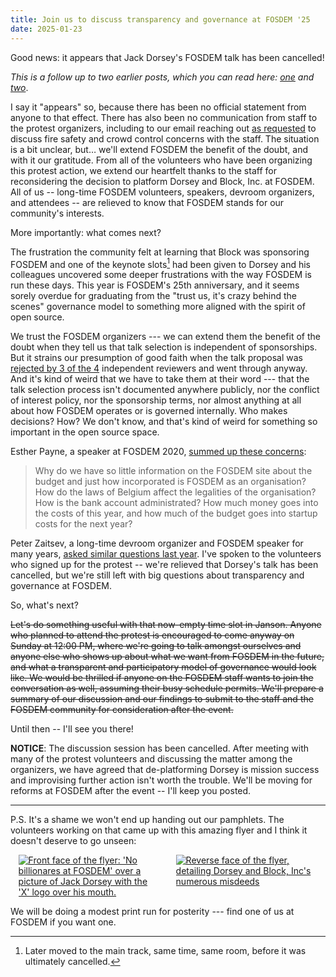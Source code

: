 ```yaml
---
title: Join us to discuss transparency and governance at FOSDEM '25
date: 2025-01-23
---
```


Good news: it appears that Jack Dorsey's FOSDEM talk has been cancelled!

*This is a follow up to two earlier posts, which you can read here: [one] and
[two]*.

I say it "appears" so, because there has been no official statement from anyone
to that effect. There has also been no communication from staff to the protest
organizers, including to our email reaching out [as requested] to discuss fire
safety and crowd control concerns with the staff. The situation is a bit
unclear, but… we'll extend FOSDEM the benefit of the doubt, and with it our
gratitude. From all of the volunteers who have been organizing this protest
action, we extend our heartfelt thanks to the staff for reconsidering the
decision to platform Dorsey and Block, Inc. at FOSDEM. All of us -- long-time
FOSDEM volunteers, speakers, devroom organizers, and attendees -- are relieved
to know that FOSDEM stands for our community's interests.

More importantly: what comes next?

The frustration the community felt at learning that Block was sponsoring FOSDEM
and one of the keynote slots[^1] had been given to Dorsey and his
colleagues uncovered some deeper frustrations with the way FOSDEM is run these
days. This year is FOSDEM's 25th anniversary, and it seems sorely overdue for
graduating from the "trust us, it's crazy behind the scenes" governance model to
something more aligned with the spirit of open source.

We trust the FOSDEM organizers --- we can extend them the benefit of the doubt
when they tell us that talk selection is independent of sponsorships. But it
strains our presumption of good faith when the talk proposal was [rejected by 3
of the 4][rejection] independent reviewers and went through anyway. And it's
kind of weird that we have to take them at their word --- that the talk
selection process isn't documented anywhere publicly, nor the conflict of
interest policy, nor the sponsorship terms, nor almost anything at all about how
FOSDEM operates or is governed internally. Who makes decisions? How? We don't
know, and that's kind of weird for something so important in the open source
space.

[^1]: Later moved to the main track, same time, same room, before it was ultimately cancelled.

[rejection]: https://chaos.social/@phoenix/113849512507355397

Esther Payne, a speaker at FOSDEM 2020, [summed up these concerns][onepict]:

> Why do we have so little information on the FOSDEM site about the budget and
> just how incorporated is FOSDEM as an organisation? How do the laws of Belgium
> affect the legalities of the organisation? How is the bank account
> administrated? How much money goes into the costs of this year, and how much
> of the budget goes into startup costs for the next year?

[onepict]: https://www.onepict.com/20250122-mirror.html

Peter Zaitsev, a long-time devroom organizer and FOSDEM speaker for many years,
[asked similar questions last year][peter]. I've spoken to the volunteers who
signed up for the protest -- we're relieved that Dorsey's talk has been
cancelled, but we're still left with big questions about transparency and
governance at FOSDEM.

[peter]: https://www.percona.com/blog/in-search-of-transparency-at-fosdem/

So, what's next?

~~Let's do something useful with that now-empty time slot in Janson. Anyone who
planned to attend the protest is encouraged to come anyway on Sunday at 12:00
PM, where we're going to talk amongst ourselves and anyone else who shows up
about what we want from FOSDEM in the future, and what a transparent and
participatory model of governance would look like. We would be thrilled if
anyone on the FOSDEM staff wants to join the conversation as well, assuming
their busy schedule permits. We'll prepare a summary of our discussion and our
findings to submit to the staff and the FOSDEM community for consideration after
the event.~~

Until then -- I'll see you there!

**NOTICE**: The discussion session has been cancelled. After meeting with many
of the protest volunteers and discussing the matter among the organizers, we
have agreed that de-platforming Dorsey is mission success and improvising
further action isn't worth the trouble. We'll be moving for reforms at FOSDEM
after the event -- I'll keep you posted.

---

P.S. It's a shame we won't end up handing out our pamphlets. The volunteers
working on that came up with this amazing flyer and I think it doesn't deserve
to go unseen:

[one]: /2025/01/16/2025-01-16-No-Billionares-at-FOSDEM-please.html
[two]: /2025/01/20/2025-01-20-FOSDEM-protest.html
[as requested]: https://fosdem.org/2025/news/2025-01-16-protests/

<style>
.flyers {
  display: flex;
  justify-content: space-around;
}

.flyers a {
  max-width: 45%;
}
</style>

<div class="flyers">
  <a href="https://redacted.moe/f/abaeed07.pdf">
    <img
      alt="Front face of the flyer: 'No billionares at FOSDEM' over a picture of Jack Dorsey with the 'X' logo over his mouth."
      src="https://redacted.moe/f/261d03ea.jpeg" />
  </a>
  <a href="https://redacted.moe/f/abaeed07.pdf">
    <img
      alt="Reverse face of the flyer, detailing Dorsey and Block, Inc's numerous misdeeds"
      src="https://redacted.moe/f/adab02ce.jpeg" />
    </a>
</div>

We will be doing a modest print run for posterity --- find one of us at FOSDEM
if you want one.
